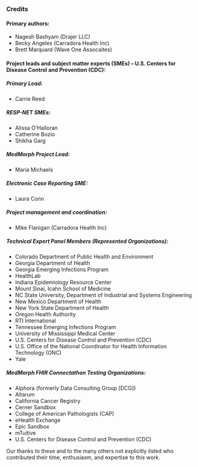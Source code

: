 ### Credits

#### Primary authors:

* Nagesh Bashyam (Drajer LLC)
* Becky Angeles (Carradora Health Inc)
* Brett Marquard (Wave One Assocaites)

#### Project leads and subject matter experts (SMEs) – U.S. Centers for Disease Control and Prevention (CDC):

##### Primary Lead:

* Carrie Reed 

##### RESP-NET SMEs:

* Alissa O'Halloran 
* Catherine Bozio
* Shikha Garg
 
##### MedMorph Project Lead:
* Maria Michaels

##### Electronic Case Reporting SME:

* Laura Conn 

##### Project management and coordination:

* Mike Flanigan (Carradora Health Inc)

##### Technical Expert Panel Members (Represented Organizations):

* Colorado Department of Public Health and Environment
* Georgia Department of Health
* Georgia Emerging Infections Program
* HealthLab
* Indiana Epidemiology Resource Center
* Mount Sinai, Icahn School of Medicine
* NC State University, Department of Industrial and Systems Engineering
* New Mexico Department of Health
* New York State Department of Health
* Oregon Health Authority
* RTI International
* Tennessee Emerging Infections Program
* University of Mississippi Medical Center
* U.S. Centers for Disease Control and Prevention (CDC)
* U.S. Office of the National Coordinator for Health Information Technology (ONC)
* Yale

##### MedMorph FHIR Connectathon Testing Organizations:

* Alphora (formerly Data Consulting Group [DCG])
* Altarum
* California Cancer Registry
* Cerner Sandbox
* College of American Pathologists (CAP)
* eHealth Exchange
* Epic Sandbox
* mTuitive
* U.S. Centers for Disease Control and Prevention (CDC)

Our thanks to these and to the many others not explicitly listed who contributed their time, enthusiasm, and expertise to this work.
